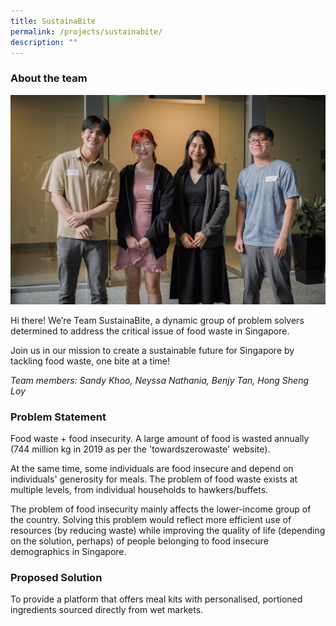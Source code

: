 ```yaml
---
title: SustainaBite
permalink: /projects/sustainabite/
description: ""
---
```

### About the team
![](/images/sustainabite.jpeg)

Hi there! We’re Team SustainaBite, a dynamic group of problem solvers determined to address the critical issue of food waste in Singapore. 

Join us in our mission to create a sustainable future for Singapore by tackling food waste, one bite at a time!

*Team members: Sandy Khoo, Neyssa Nathania, Benjy Tan, Hong Sheng Loy*

### Problem Statement

Food waste + food insecurity. A large amount of food is wasted annually (744 million kg in 2019 as per the 'towardszerowaste' website). 

At the same time, some individuals are food insecure and depend on individuals' generosity for meals. The problem of food waste exists at multiple levels, from individual households to hawkers/buffets. 

The problem of food insecurity mainly affects the lower-income group of the country. Solving this problem would reflect more efficient use of resources (by reducing waste) while improving the quality of life (depending on the solution, perhaps) of people belonging to food insecure demographics in Singapore.

### Proposed Solution

To provide a platform that offers meal kits with personalised, portioned ingredients sourced directly from wet markets.
